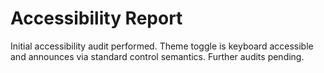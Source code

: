 # Accessibility Report

Initial accessibility audit performed. Theme toggle is keyboard accessible and announces via standard control semantics. Further audits pending.
